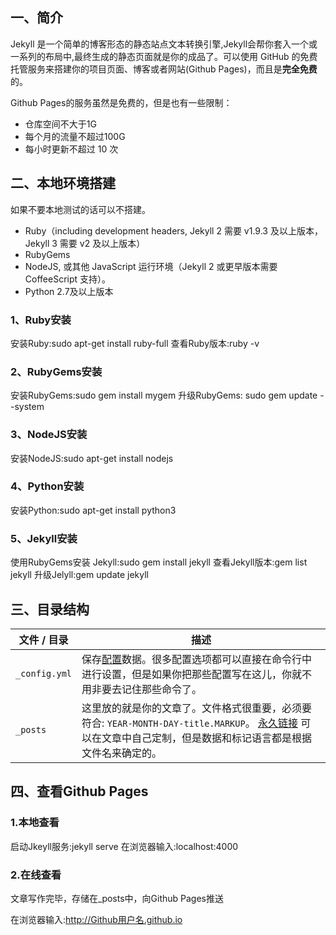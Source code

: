 ## 一、简介

Jekyll 是一个简单的博客形态的静态站点文本转换引擎,Jekyll会帮你套入一个或一系列的布局中,最终生成的静态页面就是你的成品了。可以使用 GitHub 的免费托管服务来搭建你的项目页面、博客或者网站(Github Pages)，而且是**完全免费**的。

Github Pages的服务虽然是免费的，但是也有一些限制：

- 仓库空间不大于1G
- 每个月的流量不超过100G
- 每小时更新不超过 10 次

## 二、本地环境搭建
如果不要本地测试的话可以不搭建。
* Ruby（including development headers, Jekyll 2 需要 v1.9.3 及以上版本，Jekyll 3 需要 v2 及以上版本）
* RubyGems
* NodeJS, 或其他 JavaScript 运行环境（Jekyll 2 或更早版本需要 CoffeeScript 支持）。
* Python 2.7及以上版本
### 1、Ruby安装
安装Ruby:sudo apt-get install ruby-full
查看Ruby版本:ruby -v
### 2、RubyGems安装
安装RubyGems:sudo gem install mygem
升级RubyGems: sudo gem update --system
### 3、NodeJS安装
安装NodeJS:sudo apt-get install nodejs
### 4、Python安装
安装Python:sudo apt-get install python3
### 5、Jekyll安装
使用RubyGems安装 Jekyll:sudo gem install jekyll
查看Jekyll版本:gem list jekyll
升级Jelyll:gem update jekyll

## 三、目录结构

| 文件 / 目录   | 描述                                                         |
| ------------- | ------------------------------------------------------------ |
| `_config.yml` | 保存[配置](http://jekyllcn.com/docs/configuration/)数据。很多配置选项都可以直接在命令行中进行设置，但是如果你把那些配置写在这儿，你就不用非要去记住那些命令了。 |
| `_posts`      | 这里放的就是你的文章了。文件格式很重要，必须要符合: `YEAR-MONTH-DAY-title.MARKUP`。 [永久链接](http://jekyllcn.com/docs/permalinks/) 可以在文章中自己定制，但是数据和标记语言都是根据文件名来确定的。 |
## 四、查看Github Pages

### 1.本地查看
启动Jkeyll服务:jekyll serve
在浏览器输入:localhost:4000
### 2.在线查看

文章写作完毕，存储在_posts中，向Github Pages推送

在浏览器输入:http://Github用户名.github.io